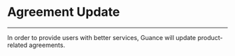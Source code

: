 # Agreement Update
---

In order to provide users with better services, Guance will update product-related agreements.
